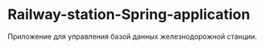 # Railway-station-Spring-application
Приложение для управления базой данных железнодорожной станции.
